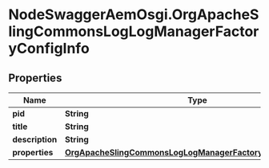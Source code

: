 # NodeSwaggerAemOsgi.OrgApacheSlingCommonsLogLogManagerFactoryConfigInfo

## Properties

Name | Type | Description | Notes
------------ | ------------- | ------------- | -------------
**pid** | **String** |  | [optional] 
**title** | **String** |  | [optional] 
**description** | **String** |  | [optional] 
**properties** | [**OrgApacheSlingCommonsLogLogManagerFactoryConfigProperties**](OrgApacheSlingCommonsLogLogManagerFactoryConfigProperties.md) |  | [optional] 


